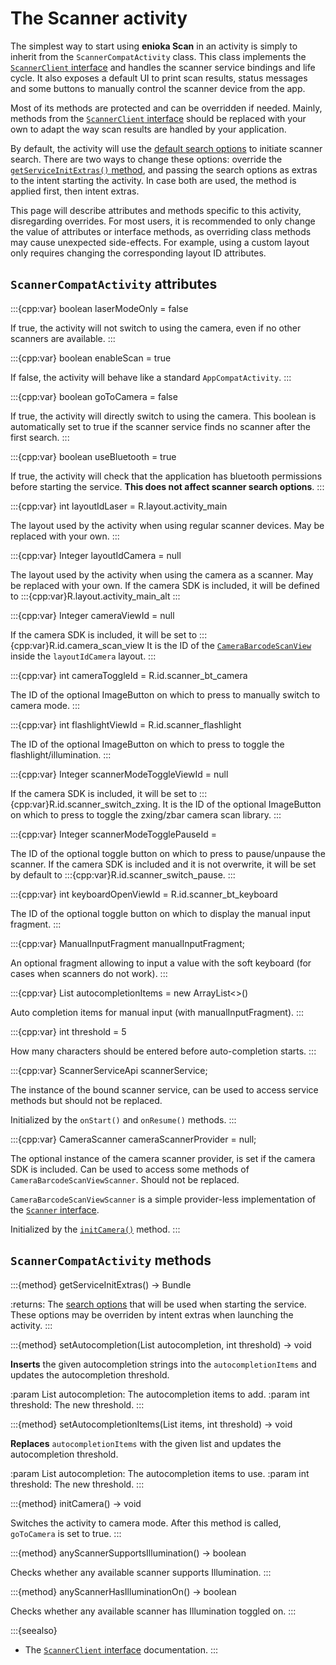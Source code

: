 # The Scanner activity 

The simplest way to start using **enioka Scan** in an activity is simply to inherit from the
`ScannerCompatActivity` class. This class implements the 
[`ScannerClient` interface](scanner_service.md#the-scannerclient-interface) and handles the scanner
service bindings and life cycle. It also exposes a default UI to print scan results, status messages
and some buttons to manually control the scanner device from the app.

Most of its methods are protected and can be overridden if needed. Mainly, methods from the
[`ScannerClient` interface](scanner_service.md#the-scannerclient-interface) should be replaced with
your own to adapt the way scan results are handled by your application.

By default, the activity will use the 
[default search options](scanner_service.md#the-scannersearchoptions-class) to initiate scanner
search. There are two ways to change these options: override the 
[`getServiceInitExtras()` method](#scannercompatactivity-methods), and passing the search options as
extras to the intent starting the activity. In case both are used, the method is applied first, then
intent extras.

This page will describe attributes and methods specific to this activity, disregarding overrides. 
For most users, it is recommended to only change the value of attributes or interface methods, as 
overriding class methods may cause unexpected side-effects. For example, using a custom layout only
requires changing the corresponding layout ID attributes.

## `ScannerCompatActivity` attributes

:::{cpp:var} boolean laserModeOnly = false

If true, the activity will not switch to using the camera, even if no other scanners are available.
:::

:::{cpp:var} boolean enableScan = true

If false, the activity will behave like a standard `AppCompatActivity`.
:::

:::{cpp:var} boolean goToCamera = false

If true, the activity will directly switch to using the camera. This boolean is automatically set
to true if the scanner service finds no scanner after the first search.
:::

:::{cpp:var} boolean useBluetooth = true

If true, the activity will check that the application has bluetooth permissions before starting the
service. **This does not affect scanner search options**.
:::

:::{cpp:var} int layoutIdLaser = R.layout.activity_main

The layout used by the activity when using regular scanner devices. May be replaced with your own.
:::

:::{cpp:var} Integer layoutIdCamera = null

The layout used by the activity when using the camera as a scanner. May be replaced with your own.
If the camera SDK is included, it will be defined to :::{cpp:var}R.layout.activity_main_alt
:::

:::{cpp:var} Integer cameraViewId = null

If the camera SDK is included, it will be set to :::{cpp:var}R.id.camera_scan_view
It is the ID of the [`CameraBarcodeScanView`](camera.md#the-camerabarcodescanview-class) inside the
`layoutIdCamera` layout.
:::

:::{cpp:var} int cameraToggleId = R.id.scanner_bt_camera

The ID of the optional ImageButton on which to press to manually switch to camera mode.
:::

:::{cpp:var} int flashlightViewId = R.id.scanner_flashlight

The ID of the optional ImageButton on which to press to toggle the flashlight/illumination.
:::

:::{cpp:var} Integer scannerModeToggleViewId = null

If the camera SDK is included, it will be set to :::{cpp:var}R.id.scanner_switch_zxing.
It is the ID of the optional ImageButton on which to press to toggle the zxing/zbar camera scan
library.
:::

:::{cpp:var} Integer scannerModeTogglePauseId = 

The ID of the optional toggle button on which to press to pause/unpause the scanner.
If the camera SDK is included and it is not overwrite, it will be set by default to
:::{cpp:var}R.id.scanner_switch_pause.
:::

:::{cpp:var} int keyboardOpenViewId = R.id.scanner_bt_keyboard

The ID of the optional toggle button on which to display the manual input fragment.
:::

:::{cpp:var} ManualInputFragment manualInputFragment;

An optional fragment allowing to input a value with the soft keyboard (for cases when scanners do 
not work).
:::

:::{cpp:var} List<ManualInputItem> autocompletionItems = new ArrayList<>()

Auto completion items for manual input (with manualInputFragment).
:::

:::{cpp:var} int threshold = 5

How many characters should be entered before auto-completion starts.
:::

:::{cpp:var} ScannerServiceApi scannerService;

The instance of the bound scanner service, can be used to access service methods but should not be
replaced.

Initialized by the `onStart()` and `onResume()` methods.
:::

:::{cpp:var} CameraScanner cameraScannerProvider = null;

The optional instance of the camera scanner provider, is set if the camera SDK is included.
Can be used to access some methods of `CameraBarcodeScanViewScanner`. Should not be replaced.

`CameraBarcodeScanViewScanner` is a simple provider-less implementation of the 
[`Scanner` interface](scanner.md#the-scanner-interface).

Initialized by the [`initCamera()`](#scannercompatactivity-methods) method.
:::

## `ScannerCompatActivity` methods

:::{method} getServiceInitExtras() -> Bundle

:returns: The [search options](scanner_service.md#the-scannersearchoptions-class) that will be used 
    when starting the service. These options may be overriden by intent extras when launching the
    activity.
:::

:::{method} setAutocompletion(List<String> autocompletion, int threshold) -> void

**Inserts** the given autocompletion strings into the `autocompletionItems` and updates the 
autocompletion threshold.

:param List<String> autocompletion: The autocompletion items to add.
:param int threshold: The new threshold.
:::

:::{method} setAutocompletionItems(List<ManualInputItem> items, int threshold) -> void

**Replaces** `autocompletionItems` with the given list and updates the autocompletion threshold.

:param List<String> autocompletion: The autocompletion items to use.
:param int threshold: The new threshold.
:::

:::{method} initCamera() -> void

Switches the activity to camera mode. After this method is called, `goToCamera` is set to true.
:::

:::{method} anyScannerSupportsIllumination() -> boolean

Checks whether any available scanner supports Illumination.
:::

:::{method} anyScannerHasIlluminationOn() -> boolean

Checks whether any available scanner has Illumination toggled on.
:::

:::{seealso}

* The [`ScannerClient` interface](scanner_service.md#the-scannerclient-interface) documentation.
:::